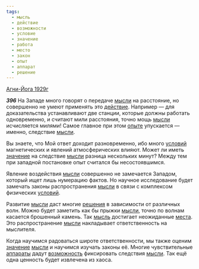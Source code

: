 ```yaml
---
tags:
  - мысль
  - действие
  - возможности
  - условие
  - значение
  - работа
  - место
  - закон
  - опыт
  - аппарат
  - решение
---
```


[Агни-Йога 1929г](https://127.0.0.1:4002/agni/1929)

___396___
На Западе много говорят о передаче [мысли](../../../tags/#[мысль](../../../tags/#мысль)) на расстояние, но совершенно не умеют применять это [действие](../../../tags/#действие). Например — для доказательства устанавливают две станции, которые должны работать одновременно, и считают мили расстояния, точно мощь [мысли](../../../tags/#[мысль](../../../tags/#мысль)) исчисляется милями! Самое главное при этом [опыте](../../../tags/#опыт) упускается — именно, следствие [мысли](../../../tags/#[мысль](../../../tags/#мысль)).   

Вы знаете, что Мой ответ доходит разновременно, ибо много [условий](../../../tags/#условие) магнетических и явлений атмосферических влияют. Может ли иметь [значение](../../../tags/#значение) на следствие [мысли](../../../tags/#[мысль](../../../tags/#мысль)) разница нескольких минут? Между тем при западной постановке опыт считался бы несостоявшимся.   

Явление воздействия [мысли](../../../tags/#[мысль](../../../tags/#мысль)) совершенно не замечается Западом, который ищет лишь нумерацию фактов. Но научное исследование будет замечать законы распространения [мысли](../../../tags/#[мысль](../../../tags/#мысль)) в связи с комплексом физических [условий](../../../tags/#условие).   

Развитие [мысли](../../../tags/#[мысль](../../../tags/#мысль)) даст многие [решения](../../../tags/#решение) в зависимости от различных волн. Можно будет заметить как бы прыжки [мысли](../../../tags/#[мысль](../../../tags/#мысль)), точно по волнам касается брошенный камень. Так [мысль](../../../tags/#мысль) достигает неожиданные [места](../../../tags/#место). Это распространение [мысли](../../../tags/#[мысль](../../../tags/#мысль)) накладывает ответственность на мыслителя.   

Когда научимся радоваться широте ответственности, мы также оценим [значение](../../../tags/#значение) [мысли](../../../tags/#[мысль](../../../tags/#мысль)) и научимся изучать законы её. Многие чувствительные [аппараты](../../../tags/#аппарат) дадут [возможность](../../../tags/#возможности) фиксировать следствия [мысли](../../../tags/#[мысль](../../../tags/#мысль)). Так ещё одна ценность будет извлечена из хаоса.